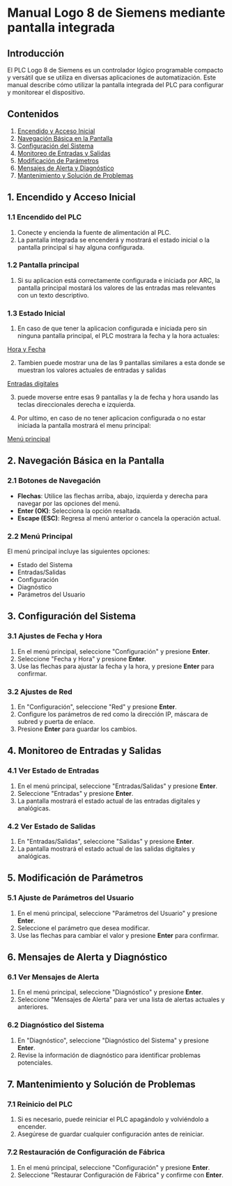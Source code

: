 # Manual Logo 8 de Siemens mediante pantalla integrada

## Introducción

El PLC Logo 8 de Siemens es un controlador lógico programable compacto y versátil que se utiliza en diversas aplicaciones de automatización. Este manual describe cómo utilizar la pantalla integrada del PLC para configurar y monitorear el dispositivo.

## Contenidos

1. [Encendido y Acceso Inicial](#1-encendido-y-acceso-inicial)
2. [Navegación Básica en la Pantalla](#2-navegación-básica-en-la-pantalla)
3. [Configuración del Sistema](#3-configuración-del-sistema)
4. [Monitoreo de Entradas y Salidas](#4-monitoreo-de-entradas-y-salidas)
5. [Modificación de Parámetros](#5-modificación-de-parámetros)
6. [Mensajes de Alerta y Diagnóstico](#6-mensajes-de-alerta-y-diagnóstico)
7. [Mantenimiento y Solución de Problemas](#7-mantenimiento-y-solución-de-problemas)

## 1. Encendido y Acceso Inicial

### 1.1 Encendido del PLC

1. Conecte y encienda la fuente de alimentación al PLC.
2. La pantalla integrada se encenderá y mostrará el estado inicial o la pantalla principal si hay alguna configurada.

### 1.2 Pantalla principal

1. Si su aplicacion está correctamente configurada e iniciada por ARC, la pantalla principal mostará los valores de las entradas mas relevantes con un texto descriptivo.


### 1.3 Estado Inicial

1. En caso de que tener la aplicacion configurada e iniciada pero sin ninguna pantalla principal, el PLC mostrara la fecha y la hora actuales:

[Hora y Fecha](./imagenes/horafecha.png)

2. Tambien puede mostrar una de las 9 pantallas similares a esta donde se muestran los valores actuales de entradas y salidas

[Entradas digitales](./imagenes/digInputs.png)

3. puede moverse entre esas 9 pantallas y la de fecha y hora usando las teclas direccionales derecha e izquierda.

4. Por ultimo, en caso de no tener aplicacion configurada o no estar iniciada la pantalla mostrará el menu principal:

[Menú principal](./imagenes/menu.png)

## 2. Navegación Básica en la Pantalla

### 2.1 Botones de Navegación

- **Flechas**: Utilice las flechas arriba, abajo, izquierda y derecha para navegar por las opciones del menú.
- **Enter (OK)**: Selecciona la opción resaltada.
- **Escape (ESC)**: Regresa al menú anterior o cancela la operación actual.

### 2.2 Menú Principal

El menú principal incluye las siguientes opciones:
- Estado del Sistema
- Entradas/Salidas
- Configuración
- Diagnóstico
- Parámetros del Usuario

## 3. Configuración del Sistema

### 3.1 Ajustes de Fecha y Hora

1. En el menú principal, seleccione "Configuración" y presione **Enter**.
2. Seleccione "Fecha y Hora" y presione **Enter**.
3. Use las flechas para ajustar la fecha y la hora, y presione **Enter** para confirmar.

### 3.2 Ajustes de Red

1. En "Configuración", seleccione "Red" y presione **Enter**.
2. Configure los parámetros de red como la dirección IP, máscara de subred y puerta de enlace.
3. Presione **Enter** para guardar los cambios.

## 4. Monitoreo de Entradas y Salidas

### 4.1 Ver Estado de Entradas

1. En el menú principal, seleccione "Entradas/Salidas" y presione **Enter**.
2. Seleccione "Entradas" y presione **Enter**.
3. La pantalla mostrará el estado actual de las entradas digitales y analógicas.

### 4.2 Ver Estado de Salidas

1. En "Entradas/Salidas", seleccione "Salidas" y presione **Enter**.
2. La pantalla mostrará el estado actual de las salidas digitales y analógicas.

## 5. Modificación de Parámetros

### 5.1 Ajuste de Parámetros del Usuario

1. En el menú principal, seleccione "Parámetros del Usuario" y presione **Enter**.
2. Seleccione el parámetro que desea modificar.
3. Use las flechas para cambiar el valor y presione **Enter** para confirmar.

## 6. Mensajes de Alerta y Diagnóstico

### 6.1 Ver Mensajes de Alerta

1. En el menú principal, seleccione "Diagnóstico" y presione **Enter**.
2. Seleccione "Mensajes de Alerta" para ver una lista de alertas actuales y anteriores.

### 6.2 Diagnóstico del Sistema

1. En "Diagnóstico", seleccione "Diagnóstico del Sistema" y presione **Enter**.
2. Revise la información de diagnóstico para identificar problemas potenciales.

## 7. Mantenimiento y Solución de Problemas

### 7.1 Reinicio del PLC

1. Si es necesario, puede reiniciar el PLC apagándolo y volviéndolo a encender.
2. Asegúrese de guardar cualquier configuración antes de reiniciar.

### 7.2 Restauración de Configuración de Fábrica

1. En el menú principal, seleccione "Configuración" y presione **Enter**.
2. Seleccione "Restaurar Configuración de Fábrica" y confirme con **Enter**.
